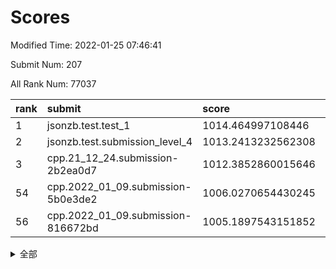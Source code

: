 # Scores

Modified Time: 2022-01-25 07:46:41

Submit Num: 207

All Rank Num: 77037

| rank |               submit               |       score        |       sigma        | pk_num |
| :--- | :--------------------------------- | :----------------- | :----------------- | :----- |
| 1    | jsonzb.test.test_1                 | 1014.464997108446  | 0.7996968337571203 | 1488   |
| 2    | jsonzb.test.submission_level_4     | 1013.2413232562308 | 0.7914295709587164 | 1491   |
| 3    | cpp.21_12_24.submission-2b2ea0d7   | 1012.3852860015646 | 0.7812269084926542 | 1490   |
| 54   | cpp.2022_01_09.submission-5b0e3de2 | 1006.0270654430245 | 0.7414041956652917 | 1492   |
| 56   | cpp.2022_01_09.submission-816672bd | 1005.1897543151852 | 0.7219368252423213 | 1492   |


<details>
<summary>全部</summary>

| rank |                 submit                 |       score        |       sigma        | pk_num |
| :--- | :------------------------------------- | :----------------- | :----------------- | :----- |
| 1    | jsonzb.test.test_1                     | 1014.464997108446  | 0.7996968337571203 | 1488   |
| 2    | jsonzb.test.submission_level_4         | 1013.2413232562308 | 0.7914295709587164 | 1491   |
| 3    | cpp.21_12_24.submission-2b2ea0d7       | 1012.3852860015646 | 0.7812269084926542 | 1490   |
| 4    | gobigger.level_3.submission_level_3_41 | 1012.360953603543  | 0.7731215697234165 | 1487   |
| 5    | gobigger.level_3.submission_level_3_43 | 1011.4500350123199 | 0.7678965040704501 | 1489   |
| 6    | gobigger.level_3.submission_level_3_27 | 1011.3806461399777 | 0.7766913469607599 | 1487   |
| 7    | gobigger.level_3.submission_level_3_6  | 1011.3225584638357 | 0.774813327932492  | 1488   |
| 8    | gobigger.level_3.submission_level_3_9  | 1011.1264165244551 | 0.7518641921998351 | 1485   |
| 9    | gobigger.level_3.submission_level_3_14 | 1010.9634902066236 | 0.767330422985092  | 1492   |
| 10   | gobigger.level_3.submission_level_3_29 | 1010.8307961265566 | 0.7654332443776611 | 1493   |
| 11   | gobigger.level_3.submission_level_3_10 | 1010.6954376368506 | 0.7793960912540047 | 1487   |
| 12   | gobigger.level_3.submission_level_3_4  | 1010.6917349546771 | 0.7694365224044728 | 1481   |
| 13   | gobigger.level_3.submission_level_3_35 | 1010.633142862507  | 0.7570388327568816 | 1495   |
| 14   | gobigger.level_3.submission_level_3_21 | 1010.6148798648686 | 0.7510889645239824 | 1490   |
| 15   | gobigger.level_3.submission_level_3_7  | 1010.5835938522894 | 0.7787109077886599 | 1486   |
| 16   | gobigger.level_3.submission_level_3_45 | 1010.5541319011318 | 0.771564367811555  | 1491   |
| 17   | gobigger.level_3.submission_level_3_38 | 1010.5484136617629 | 0.7832625734350274 | 1492   |
| 18   | gobigger.level_3.submission_level_3_44 | 1010.417707548848  | 0.757480456694576  | 1492   |
| 19   | gobigger.level_3.submission_level_3_1  | 1010.3612874883387 | 0.7666930442353412 | 1491   |
| 20   | gobigger.level_3.submission_level_3_26 | 1010.3561171965396 | 0.7576620089727671 | 1489   |
| 21   | gobigger.level_3.submission_level_3_12 | 1010.3550407142177 | 0.7499877667837134 | 1490   |
| 22   | gobigger.level_3.submission_level_3_5  | 1010.3544035948514 | 0.7445987447239243 | 1491   |
| 23   | gobigger.level_3.submission_level_3_8  | 1010.2646194922002 | 0.7644066806178395 | 1487   |
| 24   | gobigger.level_3.submission_level_3_49 | 1010.1205034809257 | 0.7711798860778931 | 1486   |
| 25   | gobigger.level_3.submission_level_3_48 | 1010.0739332991088 | 0.7662814445681788 | 1486   |
| 26   | gobigger.level_3.submission_level_3_39 | 1010.0252902825122 | 0.7566754094201683 | 1495   |
| 27   | gobigger.level_3.submission_level_3_40 | 1009.9701404658899 | 0.752954855414472  | 1490   |
| 28   | gobigger.level_3.submission_level_3_47 | 1009.9600164695074 | 0.7797725215123172 | 1490   |
| 29   | gobigger.level_3.submission_level_3_33 | 1009.9030734885838 | 0.7487438187638769 | 1486   |
| 30   | gobigger.level_3.submission_level_3_37 | 1009.8691772467216 | 0.7422923764952788 | 1491   |
| 31   | gobigger.level_3.submission_level_3_0  | 1009.8614256882261 | 0.7485695382699133 | 1486   |
| 32   | gobigger.level_3.submission_level_3_28 | 1009.8400315916134 | 0.7578575153136482 | 1486   |
| 33   | gobigger.level_3.submission_level_3_11 | 1009.8382048332772 | 0.7554335193910018 | 1486   |
| 34   | gobigger.level_3.submission_level_3_13 | 1009.690683044037  | 0.7633754943979125 | 1490   |
| 35   | gobigger.level_3.submission_level_3_3  | 1009.6152288346154 | 0.7616476090778922 | 1491   |
| 36   | gobigger.level_3.submission_level_3_19 | 1009.5602223640484 | 0.745312924680024  | 1489   |
| 37   | gobigger.level_3.submission_level_3_16 | 1009.5206391196253 | 0.7670277006453019 | 1486   |
| 38   | gobigger.level_3.submission_level_3_30 | 1009.5185999128852 | 0.7419280783515504 | 1494   |
| 39   | gobigger.level_3.submission_level_3_25 | 1009.5086742968498 | 0.7627885606486732 | 1486   |
| 40   | gobigger.level_3.submission_level_3_42 | 1009.4706069919933 | 0.741852467769146  | 1490   |
| 41   | gobigger.level_3.submission_level_3_17 | 1009.432337568247  | 0.7316807671770524 | 1488   |
| 42   | gobigger.level_3.submission_level_3_23 | 1009.3697573554099 | 0.7762189024055145 | 1490   |
| 43   | gobigger.level_3.submission_level_3_24 | 1009.3324719016191 | 0.7250545616116829 | 1489   |
| 44   | gobigger.level_3.submission_level_3_32 | 1009.2660385126668 | 0.7511014447702798 | 1484   |
| 45   | gobigger.level_3.submission_level_3_15 | 1009.2017806299743 | 0.7471711741390284 | 1486   |
| 46   | gobigger.level_3.submission_level_3_2  | 1009.1459780591945 | 0.7480812145210354 | 1492   |
| 47   | gobigger.level_3.submission_level_3_22 | 1009.1058673612038 | 0.749632482901527  | 1488   |
| 48   | gobigger.level_3.submission_level_3_31 | 1009.0954205219934 | 0.7604302558472241 | 1490   |
| 49   | gobigger.level_3.submission_level_3_46 | 1009.0855433039883 | 0.756212506655635  | 1487   |
| 50   | gobigger.level_3.submission_level_3_36 | 1009.0714262483847 | 0.755755549765609  | 1495   |
| 51   | gobigger.level_3.submission_level_3_34 | 1008.6805288345889 | 0.7362522929131717 | 1487   |
| 52   | gobigger.level_3.submission_level_3_20 | 1008.5570288030997 | 0.7492480557591773 | 1488   |
| 53   | gobigger.level_3.submission_level_3_18 | 1008.3384747328079 | 0.772492138245485  | 1488   |
| 54   | cpp.2022_01_09.submission-5b0e3de2     | 1006.0270654430245 | 0.7414041956652917 | 1492   |
| 55   | gobigger.level_1.submission_level_1_40 | 1005.4735885158705 | 0.7462842941276463 | 1489   |
| 56   | cpp.2022_01_09.submission-816672bd     | 1005.1897543151852 | 0.7219368252423213 | 1492   |
| 57   | gobigger.level_1.submission_level_1_28 | 1004.8596076968645 | 0.7173364432085247 | 1488   |
| 58   | gobigger.level_1.submission_level_1_36 | 1004.6453774850387 | 0.7195383477654975 | 1491   |
| 59   | gobigger.level_1.submission_level_1_18 | 1004.4167375146818 | 0.721789823895808  | 1489   |
| 60   | gobigger.level_1.submission_level_1_46 | 1004.3285749547186 | 0.7276076506545012 | 1495   |
| 61   | gobigger.level_1.submission_level_1_16 | 1004.2607967649698 | 0.7241930120026816 | 1488   |
| 62   | gobigger.level_1.submission_level_1_22 | 1004.1648909474155 | 0.7228243700150627 | 1486   |
| 63   | gobigger.level_1.submission_level_1_47 | 1004.1021110920353 | 0.7298431035781761 | 1489   |
| 64   | gobigger.level_1.submission_level_1_17 | 1004.0116318224474 | 0.726027002259781  | 1484   |
| 65   | gobigger.level_1.submission_level_1_32 | 1003.9295270677922 | 0.7233862456370106 | 1483   |
| 66   | gobigger.level_1.submission_level_1_43 | 1003.9291283044004 | 0.7191050243477374 | 1493   |
| 67   | gobigger.level_1.submission_level_1_45 | 1003.8955159473038 | 0.7141645144212379 | 1490   |
| 68   | gobigger.level_1.submission_level_1_26 | 1003.8825113937647 | 0.7281912902394329 | 1485   |
| 69   | gobigger.level_1.submission_level_1_20 | 1003.7975602630124 | 0.7250521921415539 | 1489   |
| 70   | gobigger.level_1.submission_level_1_30 | 1003.7773020928954 | 0.7110964022692268 | 1486   |
| 71   | gobigger.level_1.submission_level_1_23 | 1003.7685225921946 | 0.7220462049663647 | 1484   |
| 72   | gobigger.level_1.submission_level_1_48 | 1003.709133788802  | 0.7128246654340482 | 1491   |
| 73   | gobigger.level_1.submission_level_1_41 | 1003.660632301463  | 0.7277084983329771 | 1494   |
| 74   | gobigger.level_1.submission_level_1_34 | 1003.6594777431211 | 0.7152087184765078 | 1482   |
| 75   | gobigger.level_1.submission_level_1_21 | 1003.6329965491229 | 0.7091740338853444 | 1485   |
| 76   | gobigger.level_1.submission_level_1_19 | 1003.6106575412618 | 0.7157023888528131 | 1494   |
| 77   | gobigger.level_1.submission_level_1_15 | 1003.6052430055165 | 0.7142988162813539 | 1492   |
| 78   | gobigger.level_1.submission_level_1_3  | 1003.5300570807102 | 0.7152328921600455 | 1484   |
| 79   | gobigger.level_1.submission_level_1_10 | 1003.5091065569646 | 0.7088651322201569 | 1491   |
| 80   | gobigger.level_1.submission_level_1_35 | 1003.504023587877  | 0.7103577393298024 | 1492   |
| 81   | gobigger.level_1.submission_level_1_9  | 1003.4653584652423 | 0.7205247709379186 | 1486   |
| 82   | gobigger.level_1.submission_level_1_29 | 1003.4535851601412 | 0.721870757276587  | 1487   |
| 83   | gobigger.level_1.submission_level_1_37 | 1003.4464950711629 | 0.7097274253876892 | 1489   |
| 84   | gobigger.level_1.submission_level_1_49 | 1003.3802734776012 | 0.710579457196643  | 1484   |
| 85   | gobigger.level_1.submission_level_1_11 | 1003.1231819827605 | 0.713709079088492  | 1490   |
| 86   | gobigger.level_1.submission_level_1_1  | 1002.9493933111493 | 0.7137486362546615 | 1486   |
| 87   | gobigger.level_1.submission_level_1_7  | 1002.9253184498366 | 0.7144720436852622 | 1488   |
| 88   | gobigger.level_1.submission_level_1_39 | 1002.7754482373406 | 0.7120426827489937 | 1488   |
| 89   | gobigger.level_1.submission_level_1_8  | 1002.7589339327855 | 0.7119085506687138 | 1491   |
| 90   | gobigger.level_1.submission_level_1_4  | 1002.7395306658198 | 0.7121062027509716 | 1485   |
| 91   | gobigger.level_1.submission_level_1_42 | 1002.7307551984449 | 0.715392528420248  | 1491   |
| 92   | gobigger.level_1.submission_level_1_5  | 1002.7133404135692 | 0.7182999521582668 | 1488   |
| 93   | gobigger.level_1.submission_level_1_13 | 1002.6805704638787 | 0.7145643427157358 | 1488   |
| 94   | gobigger.level_1.submission_level_1_6  | 1002.6499577160475 | 0.7123181214955753 | 1491   |
| 95   | gobigger.level_1.submission_level_1_44 | 1002.5743813401788 | 0.711282958084291  | 1491   |
| 96   | gobigger.level_1.submission_level_1_2  | 1002.3957910496222 | 0.7060997265374755 | 1490   |
| 97   | gobigger.level_1.submission_level_1_31 | 1002.3923071016063 | 0.7215486402229938 | 1484   |
| 98   | gobigger.level_1.submission_level_1_38 | 1002.3644753285516 | 0.7142220683582509 | 1487   |
| 99   | gobigger.level_1.submission_level_1_0  | 1002.1849404175057 | 0.7071273434687998 | 1489   |
| 100  | gobigger.level_1.submission_level_1_12 | 1001.9940785650065 | 0.7154215809205844 | 1487   |
| 101  | gobigger.level_1.submission_level_1_24 | 1001.6864147569029 | 0.7200009139608895 | 1487   |
| 102  | gobigger.level_1.submission_level_1_27 | 1001.5778431597191 | 0.722333051875098  | 1490   |
| 103  | gobigger.level_1.submission_level_1_25 | 1001.5205259570953 | 0.7244591470196874 | 1487   |
| 104  | gobigger.level_1.submission_level_1_14 | 1001.290746650746  | 0.7089480760865059 | 1493   |
| 105  | gobigger.level_1.submission_level_1_33 | 1001.0741394279371 | 0.7134953172834689 | 1485   |
| 106  | gobigger.random.submission_random_26   | 996.856984307669   | 0.7081886697321761 | 1490   |
| 107  | gobigger.random.submission_random_31   | 996.8041610163183  | 0.7088083283602046 | 1488   |
| 108  | gobigger.random.submission_random_19   | 996.7672053043693  | 0.7128242577375489 | 1493   |
| 109  | gobigger.random.submission_random_22   | 996.6182824405142  | 0.7109694131645399 | 1486   |
| 110  | gobigger.random.submission_random_8    | 996.5910502949139  | 0.7054109963826639 | 1490   |
| 111  | gobigger.random.submission_random_47   | 996.5903770086061  | 0.7100772474766207 | 1486   |
| 112  | gobigger.random.submission_random_3    | 996.5873084141958  | 0.70885253984765   | 1492   |
| 113  | gobigger.random.submission_random_9    | 996.5422846476437  | 0.7061707850186281 | 1488   |
| 114  | gobigger.random.submission_random_6    | 996.5321927827626  | 0.721252744086803  | 1489   |
| 115  | gobigger.random.submission_random_20   | 996.4057060661435  | 0.7102779861294717 | 1488   |
| 116  | gobigger.random.submission_random_15   | 996.3773541996204  | 0.7125795573638138 | 1484   |
| 117  | gobigger.random.submission_random_48   | 996.3472583234766  | 0.7013678073738719 | 1490   |
| 118  | gobigger.random.submission_random_42   | 996.3120429453767  | 0.7026277628095481 | 1491   |
| 119  | gobigger.random.submission_random_23   | 996.2202737985781  | 0.7187108436949006 | 1488   |
| 120  | gobigger.random.submission_random_32   | 996.175287625887   | 0.7156316255582442 | 1490   |
| 121  | gobigger.random.submission_random_37   | 996.0925242805604  | 0.7114970978368265 | 1490   |
| 122  | gobigger.random.submission_random_33   | 996.0733990701486  | 0.720551472107313  | 1489   |
| 123  | gobigger.random.submission_random_5    | 996.0297662201025  | 0.7019947713714726 | 1487   |
| 124  | gobigger.random.submission_random_36   | 996.0227604171439  | 0.7146813620163635 | 1485   |
| 125  | gobigger.random.submission_random_34   | 995.9844053050218  | 0.713496010287107  | 1489   |
| 126  | gobigger.random.submission_random_4    | 995.9413107493028  | 0.7104070601373733 | 1491   |
| 127  | gobigger.random.submission_random_30   | 995.9230792862461  | 0.7099214237617372 | 1489   |
| 128  | gobigger.random.submission_random_24   | 995.8713337151817  | 0.7096579233262561 | 1488   |
| 129  | gobigger.random.submission_random_41   | 995.8645302988218  | 0.7073586202482284 | 1483   |
| 130  | gobigger.random.submission_random_40   | 995.8575655219234  | 0.7102775908207837 | 1486   |
| 131  | gobigger.random.submission_random_46   | 995.822016140553   | 0.6974104721916382 | 1489   |
| 132  | gobigger.random.submission_random_11   | 995.7865847419503  | 0.7061435020845341 | 1487   |
| 133  | gobigger.random.submission_random_44   | 995.7436430117291  | 0.7072036904474889 | 1487   |
| 134  | gobigger.random.submission_random_49   | 995.6588452914079  | 0.7236971181780351 | 1492   |
| 135  | gobigger.random.submission_random_45   | 995.6329639125419  | 0.7004019534471342 | 1489   |
| 136  | gobigger.random.submission_random_14   | 995.5743245487682  | 0.7095336192142724 | 1488   |
| 137  | gobigger.random.submission_random_28   | 995.5169089779974  | 0.7010386919457978 | 1485   |
| 138  | gobigger.random.submission_random_21   | 995.5094848355208  | 0.7308416767519659 | 1490   |
| 139  | gobigger.random.submission_random_27   | 995.4969580151867  | 0.7250276828684983 | 1493   |
| 140  | gobigger.random.submission_random_35   | 995.4477464322999  | 0.7052852551111805 | 1488   |
| 141  | gobigger.random.submission_random_29   | 995.4394290808103  | 0.7171557956402909 | 1491   |
| 142  | gobigger.random.submission_random_1    | 995.3910150214405  | 0.7118568557869883 | 1489   |
| 143  | gobigger.random.submission_random_0    | 995.3735438985227  | 0.7315457708045265 | 1489   |
| 144  | gobigger.random.submission_random_17   | 995.3215590462112  | 0.7256545780026614 | 1487   |
| 145  | gobigger.random.submission_random_16   | 995.2814739121496  | 0.7172994859753958 | 1483   |
| 146  | gobigger.random.submission_random_25   | 995.2771015189386  | 0.7151033120561003 | 1491   |
| 147  | gobigger.random.submission_random_12   | 995.2513489751557  | 0.7194364166231726 | 1489   |
| 148  | gobigger.random.submission_random_43   | 995.2170423404978  | 0.7201938258240933 | 1491   |
| 149  | gobigger.random.submission_random_7    | 995.2048953754818  | 0.7034273369665    | 1490   |
| 150  | gobigger.random.submission_random_18   | 995.1980826283319  | 0.7015146413623935 | 1486   |
| 151  | gobigger.random.submission_random_39   | 995.1158369342604  | 0.704536439733074  | 1491   |
| 152  | gobigger.random.submission_random_13   | 995.0728943219437  | 0.7116409403541538 | 1488   |
| 153  | gobigger.random.submission_random_2    | 994.8970657496442  | 0.7196692660793985 | 1487   |
| 154  | gobigger.random.submission_random_38   | 994.7202958436753  | 0.7283456188045235 | 1487   |
| 155  | gobigger.random.submission_random_10   | 994.2094824175276  | 0.71530888937331   | 1487   |
| 156  | gobigger.level_2.submission_level_2_13 | 993.8588361644331  | 0.7341617494271209 | 1491   |
| 157  | gobigger.level_2.submission_level_2_49 | 993.0213052678932  | 0.7349221043902092 | 1488   |
| 158  | gobigger.level_2.submission_level_2_22 | 993.0040035764364  | 0.7459793200863511 | 1489   |
| 159  | gobigger.level_2.submission_level_2_32 | 992.9842366582762  | 0.7271642021862689 | 1490   |
| 160  | gobigger.level_2.submission_level_2_39 | 992.8548068814405  | 0.7386020107864345 | 1493   |
| 161  | gobigger.level_2.submission_level_2_4  | 992.8122177077859  | 0.7310375682324285 | 1490   |
| 162  | gobigger.level_2.submission_level_2_10 | 992.767552794456   | 0.7291619301413171 | 1484   |
| 163  | gobigger.level_2.submission_level_2_0  | 992.622887565176   | 0.7315450175527233 | 1487   |
| 164  | gobigger.level_2.submission_level_2_12 | 992.6160795957235  | 0.742934105900793  | 1488   |
| 165  | gobigger.level_2.submission_level_2_31 | 992.5522766588828  | 0.754920897499434  | 1494   |
| 166  | gobigger.level_2.submission_level_2_36 | 992.5045668397923  | 0.7576228635528918 | 1491   |
| 167  | gobigger.level_2.submission_level_2_40 | 992.4626731735973  | 0.7525859203122093 | 1486   |
| 168  | gobigger.level_2.submission_level_2_30 | 992.4308604730418  | 0.7564837227751774 | 1488   |
| 169  | gobigger.level_2.submission_level_2_44 | 992.4266074424575  | 0.7246796337117133 | 1492   |
| 170  | gobigger.level_2.submission_level_2_17 | 992.4199922961982  | 0.7528197939416216 | 1488   |
| 171  | gobigger.level_2.submission_level_2_47 | 992.3694887805941  | 0.7569698722949469 | 1485   |
| 172  | gobigger.level_2.submission_level_2_2  | 992.3592475734799  | 0.7194341279013513 | 1483   |
| 173  | gobigger.level_2.submission_level_2_46 | 992.3275041568486  | 0.7606704653428542 | 1487   |
| 174  | gobigger.level_2.submission_level_2_8  | 992.2723167659339  | 0.7534516854672019 | 1485   |
| 175  | gobigger.level_2.submission_level_2_3  | 992.2688675867442  | 0.7496430997220053 | 1487   |
| 176  | gobigger.level_2.submission_level_2_35 | 992.2230953490152  | 0.7444249309147586 | 1489   |
| 177  | gobigger.level_2.submission_level_2_42 | 992.1623831560202  | 0.7530676965401906 | 1485   |
| 178  | gobigger.level_2.submission_level_2_15 | 992.1313017712413  | 0.7658224863332495 | 1487   |
| 179  | gobigger.level_2.submission_level_2_38 | 992.1247006533471  | 0.7488821000042089 | 1491   |
| 180  | gobigger.level_2.submission_level_2_33 | 992.1019493090869  | 0.7427612812012485 | 1494   |
| 181  | gobigger.level_2.submission_level_2_1  | 991.9467841092254  | 0.7433297420127646 | 1485   |
| 182  | gobigger.level_2.submission_level_2_5  | 991.9396183967589  | 0.7417379517762618 | 1492   |
| 183  | gobigger.level_2.submission_level_2_26 | 991.8274468893339  | 0.7392191080230173 | 1487   |
| 184  | gobigger.level_2.submission_level_2_11 | 991.8226122170008  | 0.7443456472231624 | 1487   |
| 185  | gobigger.level_2.submission_level_2_25 | 991.7808453471362  | 0.7451709177586302 | 1492   |
| 186  | gobigger.level_2.submission_level_2_48 | 991.7771732059705  | 0.740987392350146  | 1490   |
| 187  | gobigger.level_2.submission_level_2_28 | 991.6995305071714  | 0.7760583749452057 | 1492   |
| 188  | gobigger.level_2.submission_level_2_21 | 991.6826725208045  | 0.7249305701070937 | 1485   |
| 189  | gobigger.level_2.submission_level_2_43 | 991.6745039069622  | 0.7414741464242066 | 1488   |
| 190  | gobigger.level_2.submission_level_2_9  | 991.6607833589111  | 0.7536142959315679 | 1490   |
| 191  | gobigger.level_2.submission_level_2_41 | 991.5860359741672  | 0.7525032935192499 | 1490   |
| 192  | gobigger.level_2.submission_level_2_20 | 991.5311825973815  | 0.7486925297437558 | 1487   |
| 193  | gobigger.level_2.submission_level_2_34 | 991.5299807735192  | 0.7348337560647086 | 1489   |
| 194  | gobigger.level_2.submission_level_2_45 | 991.529086816247   | 0.7553079436815076 | 1489   |
| 195  | gobigger.level_2.submission_level_2_23 | 991.5064391766697  | 0.7488759416692503 | 1485   |
| 196  | gobigger.level_2.submission_level_2_19 | 991.4413349046895  | 0.7415051774489798 | 1488   |
| 197  | gobigger.level_2.submission_level_2_24 | 991.3676017193606  | 0.7516043511234005 | 1489   |
| 198  | gobigger.level_2.submission_level_2_6  | 991.336739272225   | 0.7456593159399583 | 1492   |
| 199  | gobigger.level_2.submission_level_2_14 | 991.1821623403137  | 0.743454885383934  | 1489   |
| 200  | gobigger.level_2.submission_level_2_37 | 990.9329955926087  | 0.7434475866209931 | 1491   |
| 201  | gobigger.level_2.submission_level_2_29 | 990.8925598825418  | 0.7598609807278887 | 1492   |
| 202  | gobigger.level_2.submission_level_2_27 | 990.4023298151574  | 0.7686996293809837 | 1486   |
| 203  | gobigger.level_2.submission_level_2_7  | 990.34308891579    | 0.7536596091147783 | 1491   |
| 204  | gobigger.level_2.submission_level_2_18 | 990.2699235838352  | 0.7573000047909713 | 1490   |
| 205  | gobigger.level_2.submission_level_2_16 | 989.7971361270784  | 0.7824366733303113 | 1485   |
| 206  | gobigger.none.submission_none_0        | 977.0401908231797  | 1.3583801409919543 | 1492   |
| 207  | gobigger.none.submission_none_1        | 976.5696843985183  | 1.3698662831414894 | 1490   |

</details>